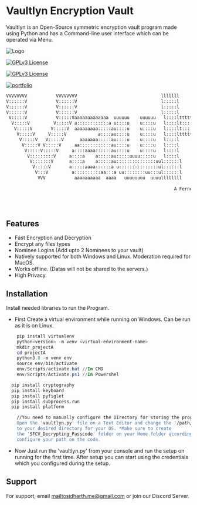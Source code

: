 
# Vaultlyn Encryption Vault

Vaultlyn is an Open-Source symmetric encryption vault program made using Python and has a Command-line user interface which can be operated via Menu. 


![Logo](https://firebasestorage.googleapis.com/v0/b/millie-book-cover.appspot.com/o/Vaultlyn%20PNG.png?alt=media&token=1de2988e-ea30-4e5f-acbd-d5ccc1ddcb3d)

[![GPLv3 License](https://img.shields.io/badge/License-GPL%20v3-green.svg)](https://opensource.org/licenses/)

[![GPLv3 License](https://img.shields.io/badge/Join%20us%20on-Discord-blue)](https://discord.gg/j2Yw7mAdRt)

[![portfolio](https://img.shields.io/badge/my_portfolio-000?style=for-the-badge&logo=ko-fi&logoColor=white)](https://sidharthplportfolio.netlify.app)

``` Bash
VVVVVVVV           VVVVVVVV                                lllllll         tttt          lllllll                                           
V::::::V           V::::::V                                l:::::l      ttt:::t          l:::::l                                           
V::::::V           V::::::V                                l:::::l      t:::::t          l:::::l                                           
V::::::V           V::::::V                                l:::::l      t:::::t          l:::::l                                           
 V:::::V           V:::::Vaaaaaaaaaaaaa  uuuuuu    uuuuuu   l::::lttttttt:::::ttttttt     l::::lyyyyyyy           yyyyyyynnnn  nnnnnnnn    
  V:::::V         V:::::V a::::::::::::a u::::u    u::::u   l::::lt:::::::::::::::::t     l::::l y:::::y         y:::::y n:::nn::::::::nn  
   V:::::V       V:::::V  aaaaaaaaa:::::au::::u    u::::u   l::::lt:::::::::::::::::t     l::::l  y:::::y       y:::::y  n::::::::::::::nn 
    V:::::V     V:::::V            a::::au::::u    u::::u   l::::ltttttt:::::::tttttt     l::::l   y:::::y     y:::::y   nn:::::::::::::::n
     V:::::V   V:::::V      aaaaaaa:::::au::::u    u::::u   l::::l      t:::::t           l::::l    y:::::y   y:::::y      n:::::nnnn:::::n
      V:::::V V:::::V     aa::::::::::::au::::u    u::::u   l::::l      t:::::t           l::::l     y:::::y y:::::y       n::::n    n::::n
       V:::::V:::::V     a::::aaaa::::::au::::u    u::::u   l::::l      t:::::t           l::::l      y:::::y:::::y        n::::n    n::::n
        V:::::::::V     a::::a    a:::::au:::::uuuu:::::u   l::::l      t:::::t    tttttt l::::l       y:::::::::y         n::::n    n::::n
         V:::::::V      a::::a    a:::::au:::::::::::::::uul::::::l     t::::::tttt:::::tl::::::l       y:::::::y          n::::n    n::::n
          V:::::V       a:::::aaaa::::::a u:::::::::::::::ul::::::l     tt::::::::::::::tl::::::l        y:::::y           n::::n    n::::n
           V:::V         a::::::::::aa:::a uu::::::::uu:::ul::::::l       tt:::::::::::ttl::::::l       y:::::y            n::::n    n::::n
            VVV           aaaaaaaaaa  aaaa   uuuuuuuu  uuuullllllll         ttttttttttt  llllllll      y:::::y             nnnnnn    nnnnnn
                                                                                                      y:::::y                              
                                                                A Fernet Cryptographic Vault.        y:::::y                by Sidharth P.L
                                                                                                    y:::::y                                
                                                                                                   y:::::y                                 
                                                                                                  yyyyyyy  
```
                                                                                                  
## Features

- Fast Encryption and Decryption
- Encrypt any files types
- Nominee Logins (Add upto 2 Nominees to your vault)
- Natively supported for both Windows and Linux. Moderation required for MacOS.
- Works offline. (Datas will not be shared to the servers.)
- High Privacy.

## Installation

Install needed libraries to run the Program.
- First Create a virtual environment while running on Windows. Can be run as it is on Linux.
```powershell
    pip install virtualenv
    python<version> -m venv <virtual-environment-name>
    mkdir projectA
    cd projectA
    python3.8 -m venv env
    source env/bin/activate
    env/Scripts/activate.bat //In CMD
    env/Scripts/Activate.ps1 //In Powershel
```

```bash
  pip install cryptography
  pip install keyboard
  pip install pyfiglet
  pip install subprocess.run
  pip install platform
```

```bash
    //You need to manually configure the Directory for storing the program's data.
    Open the 'vaultlyn.py' file on a Text Editor and change the '/path/to/Directory/'
    to your desired directory for your OS. *Make sure to create
    the 'SFCV_Decrypting_Passcode' folder on your Home folder according to that,
    configure your path on the code.
```
- Now Just run the 'vaultlyn.py' from your console and run the setup on running for the first time. After setup you can start using the credentials which you configured during the setup.
    
## Support

For support, email mailtosidharth.me@gmail.com or join our Discord Server.
